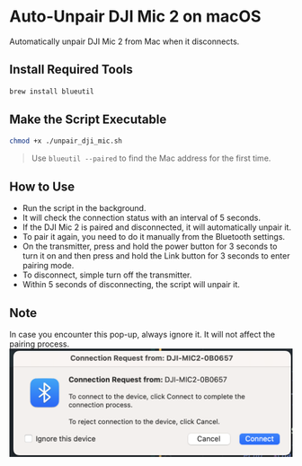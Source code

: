 # Auto-Unpair DJI Mic 2 on macOS

Automatically unpair DJI Mic 2 from Mac when it disconnects.

## Install Required Tools

```bash
brew install blueutil
```

## Make the Script Executable

```bash
chmod +x ./unpair_dji_mic.sh
```

> Use `blueutil --paired` to find the Mac address for the first time.

## How to Use

* Run the script in the background.
* It will check the connection status with an interval of 5 seconds.
* If the DJI Mic 2 is paired and disconnected, it will automatically unpair it.
* To pair it again, you need to do it manually from the Bluetooth settings.
* On the transmitter, press and hold the power button for 3 seconds to turn it on and then press and hold the Link button for 3 seconds to enter pairing mode.
* To disconnect, simple turn off the transmitter.
* Within 5 seconds of disconnecting, the script will unpair it.

## Note

In case you encounter this pop-up, always ignore it. It will not affect the pairing process.
![connection-request.png](images/connection-request.png)
